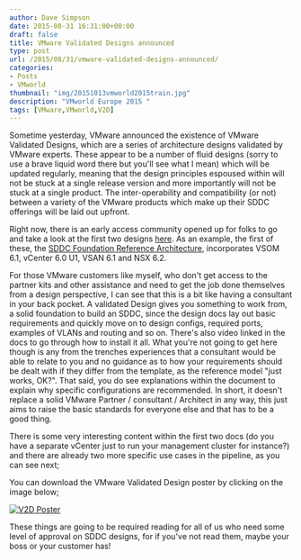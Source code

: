 ```yaml
---
author: Dave Simpson
date: 2015-08-31 16:31:00+00:00
draft: false
title: VMware Validated Designs announced
type: post
url: /2015/08/31/vmware-validated-designs-announced/
categories:
- Posts
- VMworld
thumbnail: "img/20151013vmworld2015train.jpg"
description: "VMworld Europe 2015 "
tags: [VMware,VMworld,V2D]
---
```


Sometime yesterday, VMware announced the existence of VMware Validated Designs, which are a series of architecture designs validated by VMware experts. These appear to be a number of fluid designs (sorry to use a brave liquid word there but you'll see what I mean) which will be updated regularly, meaning that the design principles espoused within will not be stuck at a single release version and more importantly will not be stuck at a single product. The inter-operability and compatibility (or not) between a variety of the VMware products which make up their SDDC offerings will be laid out upfront.  
  
Right now, there is an early access community opened up for folks to go and take a look at the first two designs [here](https://communities.vmware.com/community/vmtn/beta/v2d?src=vmw_so_vex_dsimp_889). As an example, the first of these, the [SDDC Foundation Reference Architecture](http://www.vmware.com/files/pdf/techpaper/vmware-v2d-foundationRA.pdf?src=vmw_so_vex_dsimp_889), incorporates VSOM 6.1, vCenter 6.0 U1, VSAN 6.1 and NSX 6.2.  

For those VMware customers like myself, who don't get access to the partner kits and other assistance and need to get the job done themselves from a design perspective, I can see that this is a bit like having a consultant in your back pocket. A validated Design gives you something to work from, a solid foundation to build an SDDC, since the design docs lay out basic requirements and quickly move on to design configs, required ports, examples of VLANs and routing and so on. There's also video linked in the docs to go through how to install it all. What you're not going to get here though is any from the trenches experiences that a consultant would be able to relate to you and no guidance as to how your requirements should be dealt with if they differ from the template, as the reference model "just works, OK?". That said, you do see explanations within the document to explain why specific configurations are recommended. In short, it doesn't replace a solid VMware Partner / consultant / Architect in any way, this just aims to raise the basic standards for everyone else and that has to be a good thing.  
  
There is some very interesting content within the first two docs (do you have a separate vCenter just to run your management cluster for instance?) and there are already two more specific use cases in the pipeline, as you can see next;  
  
You can download the VMware Validated Design poster by clicking on the image below;

[![V2D Poster](https://communities.vmware.com/servlet/JiveServlet/downloadBody/30195-102-1-40658/VMware%20Validated%20Design%20Poster.png?src=vmw_so_vex_dsimp_889)](https://communities.vmware.com/docs/DOC-30195)

These things are going to be required reading for all of us who need some level of approval on SDDC designs, for if you've not read them, maybe your boss or your customer has!  
  

